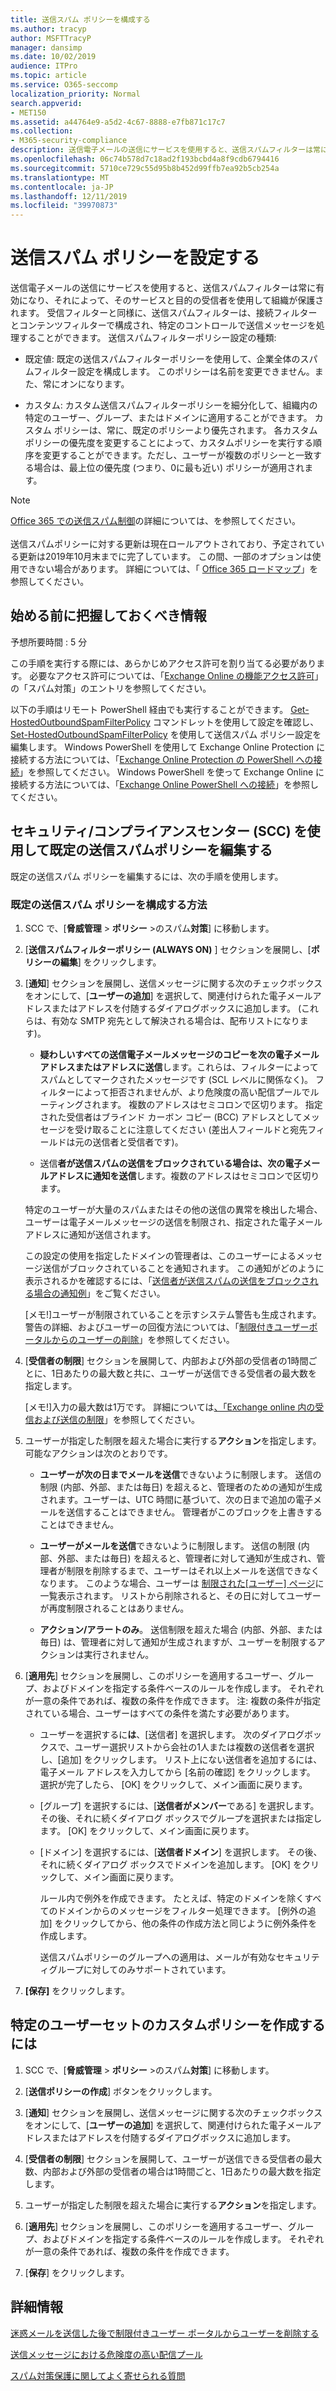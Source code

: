 ```yaml
---
title: 送信スパム ポリシーを構成する
ms.author: tracyp
author: MSFTTracyP
manager: dansimp
ms.date: 10/02/2019
audience: ITPro
ms.topic: article
ms.service: O365-seccomp
localization_priority: Normal
search.appverid:
- MET150
ms.assetid: a44764e9-a5d2-4c67-8888-e7fb871c17c7
ms.collection:
- M365-security-compliance
description: 送信電子メールの送信にサービスを使用すると、送信スパムフィルターは常に有効になり、それによって、そのサービスと目的の受信者を使用して組織が保護されます。
ms.openlocfilehash: 06c74b578d7c18ad2f193bcbd4a8f9cdb6794416
ms.sourcegitcommit: 5710ce729c55d95b8b452d99ffb7ea92b5cb254a
ms.translationtype: MT
ms.contentlocale: ja-JP
ms.lasthandoff: 12/11/2019
ms.locfileid: "39970873"
---
```

# <a name="configure-the-outbound-spam-policy"></a>送信スパム ポリシーを設定する

送信電子メールの送信にサービスを使用すると、送信スパムフィルターは常に有効になり、それによって、そのサービスと目的の受信者を使用して組織が保護されます。 受信フィルターと同様に、送信スパムフィルターは、接続フィルターとコンテンツフィルターで構成され、特定のコントロールで送信メッセージを処理することができます。 送信スパムフィルターポリシー設定の種類:

- 既定値: 既定の送信スパムフィルターポリシーを使用して、企業全体のスパムフィルター設定を構成します。 このポリシーは名前を変更できません。また、常にオンになります。

- カスタム: カスタム送信スパムフィルターポリシーを細分化して、組織内の特定のユーザー、グループ、またはドメインに適用することができます。 カスタム ポリシーは、常に、既定のポリシーより優先されます。 各カスタムポリシーの優先度を変更することによって、カスタムポリシーを実行する順序を変更することができます。ただし、ユーザーが複数のポリシーと一致する場合は、最上位の優先度 (つまり、0に最も近い) ポリシーが適用されます。

> [!NOTE]
> [Office 365 での送信スパム制御](https://docs.microsoft.com/office365/securitycompliance/outbound-spam-controls)の詳細については、を参照してください。 <br><br> 送信スパムポリシーに対する更新は現在ロールアウトされており、予定されている更新は2019年10月末までに完了しています。 この間、一部のオプションは使用できない場合があります。  詳細については、「 [Office 365 ロードマップ](https://www.microsoft.com/microsoft-365/roadmap?featureid=54125)」を参照してください。 

## <a name="what-do-you-need-to-know-before-you-begin"></a>始める前に把握しておくべき情報
<a name="sectionSection0"> </a>

予想所要時間 : 5 分

この手順を実行する際には、あらかじめアクセス許可を割り当てる必要があります。 必要なアクセス許可については、「[Exchange Online の機能アクセス許可](https://docs.microsoft.com/exchange/permissions-exo/feature-permissions)」の「スパム対策」のエントリを参照してください。

以下の手順はリモート PowerShell 経由でも実行することができます。 [Get-HostedOutboundSpamFilterPolicy](https://docs.microsoft.com/powershell/module/exchange/antispam-antimalware/get-hostedoutboundspamfilterpolicy) コマンドレットを使用して設定を確認し、[Set-HostedOutboundSpamFilterPolicy](https://docs.microsoft.com/powershell/module/exchange/antispam-antimalware/set-hostedoutboundspamfilterpolicy) を使用して送信スパム ポリシー設定を編集します。 Windows PowerShell を使用して Exchange Online Protection に接続する方法については、「[Exchange Online Protection の PowerShell への接続](https://docs.microsoft.com/powershell/exchange/exchange-eop/connect-to-exchange-online-protection-powershell)」を参照してください。 Windows PowerShell を使って Exchange Online に接続する方法については、「[Exchange Online PowerShell への接続](https://docs.microsoft.com/powershell/exchange/exchange-online/connect-to-exchange-online-powershell/connect-to-exchange-online-powershell)」を参照してください。

## <a name="use-the-security-and-compliance-center-scc-to-edit-the-default-outbound-spam-policy"></a>セキュリティ/コンプライアンスセンター (SCC) を使用して既定の送信スパムポリシーを編集する

既定の送信スパム ポリシーを編集するには、次の手順を使用します。

### <a name="to-configure-the-default-outbound-spam-policy"></a>既定の送信スパム ポリシーを構成する方法

1. SCC で、[**脅威管理** \> **ポリシー** \>のスパム**対策**] に移動します。

2. [**送信スパムフィルターポリシー (ALWAYS ON)** ] セクションを展開し、[**ポリシーの編集**] をクリックします。

3. [**通知**] セクションを展開し、送信メッセージに関する次のチェックボックスをオンにして、[**ユーザーの追加**] を選択して、関連付けられた電子メールアドレスまたはアドレスを付随するダイアログボックスに追加します。 (これらは、有効な SMTP 宛先として解決される場合は、配布リストになります)。

   - **疑わしいすべての送信電子メールメッセージのコピーを次の電子メールアドレスまたはアドレスに送信**します。これらは、フィルターによってスパムとしてマークされたメッセージです (SCL レベルに関係なく)。 フィルターによって拒否されませんが、より危険度の高い配信プールでルーティングされます。 複数のアドレスはセミコロンで区切ります。 指定された受信者はブラインド カーボン コピー (BCC) アドレスとしてメッセージを受け取ることに注意してください (差出人フィールドと宛先フィールドは元の送信者と受信者です)。

   - 送信**者が送信スパムの送信をブロックされている場合は、次の電子メールアドレスに通知を送信**します。複数のアドレスはセミコロンで区切ります。

   特定のユーザーが大量のスパムまたはその他の送信の異常を検出した場合、ユーザーは電子メールメッセージの送信を制限され、指定された電子メールアドレスに通知が送信されます。

   この設定の使用を指定したドメインの管理者は、このユーザーによるメッセージ送信がブロックされていることを通知されます。  この通知がどのように表示されるかを確認するには、「[送信者が送信スパムの送信をブロックされる場合の通知例](sample-notification-when-a-sender-is-blocked-sending-outbound-spam.md)」をご覧ください。

   [メモ!]ユーザーが制限されていることを示すシステム警告も生成されます。  警告の詳細、およびユーザーの回復方法については、「[制限付きユーザーポータルからのユーザーの削除](removing-user-from-restricted-users-portal-after-spam.md)」を参照してください。

4. [**受信者の制限**] セクションを展開して、内部および外部の受信者の1時間ごとに、1日あたりの最大数と共に、ユーザーが送信できる受信者の最大数を指定します。

    [メモ!]入力の最大数は1万です。  詳細については[、「Exchange online 内の受信および送信の制限](https://docs.microsoft.com/office365/servicedescriptions/exchange-online-service-description/exchange-online-limits#receiving-and-sending-limits)」を参照してください。

7. ユーザーが指定した制限を超えた場合に実行する**アクション**を指定します。  可能なアクションは次のとおりです。
    * **ユーザーが次の日までメールを送信**できないように制限します。  送信の制限 (内部、外部、または毎日) を超えると、管理者のための通知が生成されます。ユーザーは、UTC 時間に基づいて、次の日まで追加の電子メールを送信することはできません。 管理者がこのブロックを上書きすることはできません。

    * **ユーザーがメールを送信**できないように制限します。  送信の制限 (内部、外部、または毎日) を超えると、管理者に対して通知が生成され、管理者が制限を削除するまで、ユーザーはそれ以上メールを送信できなくなります。  このような場合、ユーザーは [制限された[ユーザー] ページ](removing-user-from-restricted-users-portal-after-spam.md)に一覧表示されます。  リストから削除されると、その日に対してユーザーが再度制限されることはありません。

    * **アクション/アラートのみ**。 送信制限を超えた場合 (内部、外部、または毎日) は、管理者に対して通知が生成されますが、ユーザーを制限するアクションは実行されません。

6. [**適用先**] セクションを展開し、このポリシーを適用するユーザー、グループ、およびドメインを指定する条件ベースのルールを作成します。 それぞれが一意の条件であれば、複数の条件を作成できます。  注: 複数の条件が指定されている場合、ユーザーはすべての条件を満たす必要があります。  

      * ユーザーを選択するに**は**、[送信者] を選択します。 次のダイアログボックスで、ユーザー選択リストから会社の1人または複数の送信者を選択し、[追加] をクリックします。 リスト上にない送信者を追加するには、電子メール アドレスを入力してから [名前の確認] をクリックします。 選択が完了したら、 [OK] をクリックして、メイン画面に戻ります。

      * [グループ] を選択するには、[**送信者がメンバー**である] を選択します。 その後、それに続くダイアログ ボックスでグループを選択または指定します。 [OK] をクリックして、メイン画面に戻ります。

      * [ドメイン] を選択するには、[**送信者ドメイン**] を選択します。 その後、それに続くダイアログ ボックスでドメインを追加します。 [OK] をクリックして、メイン画面に戻ります。

        ルール内で例外を作成できます。 たとえば、特定のドメインを除くすべてのドメインからのメッセージをフィルター処理できます。 [例外の追加] をクリックしてから、他の条件の作成方法と同じように例外条件を作成します。

        送信スパムポリシーのグループへの適用は、メールが有効なセキュリティグループに対してのみサポートされています。

7. **[保存]** をクリックします。

## <a name="to-create-a-custom-policy-for-a-specific-set-of-users"></a>特定のユーザーセットのカスタムポリシーを作成するには
1. SCC で、[**脅威管理** \> **ポリシー** \>のスパム**対策**] に移動します。

2. [**送信ポリシーの作成**] ボタンをクリックします。

3. [**通知**] セクションを展開し、送信メッセージに関する次のチェックボックスをオンにして、[**ユーザーの追加**] を選択して、関連付けられた電子メールアドレスまたはアドレスを付随するダイアログボックスに追加します。

4. [**受信者の制限**] セクションを展開して、ユーザーが送信できる受信者の最大数、内部および外部の受信者の場合は1時間ごと、1日あたりの最大数を指定します。

7. ユーザーが指定した制限を超えた場合に実行する**アクション**を指定します。

6. [**適用先**] セクションを展開し、このポリシーを適用するユーザー、グループ、およびドメインを指定する条件ベースのルールを作成します。 それぞれが一意の条件であれば、複数の条件を作成できます。  

8. [**保存**] をクリックします。

## <a name="for-more-information"></a>詳細情報

[迷惑メールを送信した後で制限付きユーザー ポータルからユーザーを削除する](https://docs.microsoft.com/office365/SecurityCompliance/removing-user-from-restricted-users-portal-after-spam)

[送信メッセージにおける危険度の高い配信プール](high-risk-delivery-pool-for-outbound-messages.md)

[スパム対策保護に関してよく寄せられる質問](anti-spam-protection-faq.md)
